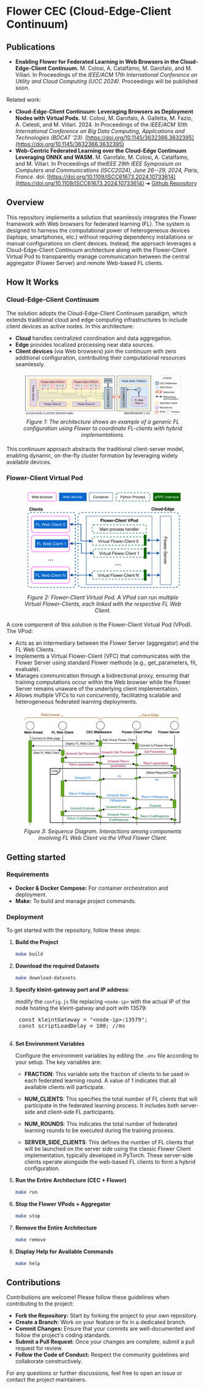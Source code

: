 # Flower CEC (Cloud-Edge-Client Continuum)

## Publications

- **Enabling Flower for Federated Learning in Web Browsers in the Cloud-Edge-Client Continuum.**  M. Colosi, A. Catalfamo, M. Garofalo, and M. Villari. In Proceedings of the *IEEE/ACM 17th International Conference on Utility and Cloud Computing (UCC 2024)*. Proceedings will be published soon.

Related work:
- **Cloud-Edge-Client Continuum: Leveraging Browsers as Deployment Nodes with Virtual Pods.** M. Colosi, M. Garofalo, A. Galletta, M. Fazio, A. Celesti, and M. Villari. 2024. In Proceedings of the *IEEE/ACM 10th International Conference on Big Data Computing, Applications and Technologies (BDCAT '23)*. [https://doi.org/10.1145/3632366.3632395](https://doi.org/10.1145/3632366.3632395)
- **Web-Centric Federated Learning over the Cloud-Edge Continuum Leveraging ONNX and WASM.** M. Garofalo, M. Colosi, A. Catalfamo, and M. Villari. In Proceedings of  the*IEEE 29th IEEE Symposium on Computers and Communications (ISCC2024), June 26--29, 2024, Paris, France.* doi: [https://doi.org/10.1109/ISCC61673.2024.10733614](https://doi.org/10.1109/ISCC61673.2024.10733614) 
➜ [Github Repository](https://github.com/fcrlab-unime/FLAT)

## Overview

This repository implements a solution that seamlessly integrates the Flower framework with Web browsers for federated learning (FL). The system is designed to harness the computational power of heterogeneous devices (laptops, smartphones, etc.) without requiring dependency installations or manual configurations on client devices. Instead, the approach leverages a Cloud-Edge-Client Continuum architecture along with the Flower-Client Virtual Pod to transparently manage communication between the central aggregator (Flower Server) and remote Web-based FL clients.

## How It Works

### Cloud-Edge-Client Continuum

The solution adopts the Cloud-Edge-Client Continuum paradigm, which extends traditional cloud and edge computing infrastructures to include client devices as active nodes. In this architecture:
- **Cloud** handles centralized coordination and data aggregation.
- **Edge** provides localized processing near data sources.
- **Client devices** (via Web browsers) join the continuum with zero additional configuration, contributing their computational resources seamlessly.

<div align="center" style="margin-bottom: 20px">
  <figure>
    <img src="figures/flwr-cec-architecture.png" alt="Flower-CEC Architecture" style="max-width:100%; height:auto;">
    <figcaption><em><center>Figure 1: The architecture shows an example of a generic FL configuration using Flower to coordinate FL-clients with hybrid implementations.</center></em></figcaption>
  </figure>
</div>

This continuum approach abstracts the traditional client-server model, enabling dynamic, on-the-fly cluster formation by leveraging widely available devices.

### Flower-Client Virtual Pod

<div align="center" style="margin-bottom: 20px">
  <figure>
    <img src="figures/flower-client-vpod.png" alt="Flower-Client Virtual Pod" style="max-width:100%; height:auto;">
    <figcaption><em><center>Figure 2: Flower-Client Virtual Pod. A VPod can run multiple Virtual Flower-Clients, each linked with the respective FL Web Client.</center></em></figcaption>
  </figure>
</div>

A core component of this solution is the Flower-Client Virtual Pod (VPod). The VPod:
- Acts as an intermediary between the Flower Server (aggregator) and the FL Web Clients.
- Implements a Virtual Flower-Client (VFC) that communicates with the Flower Server using standard Flower methods (e.g., get_parameters, fit, evaluate).
- Manages communication through a bidirectional proxy, ensuring that training computations occur within the Web browser while the Flower Server remains unaware of the underlying client implementation.
- Allows multiple VFCs to run concurrently, facilitating scalable and heterogeneous federated learning deployments.

<div align="center" style="margin-bottom: 20px">
  <figure>
    <img src="figures/sequence-diagram.png" alt="Flower-Client Virtual Pod" style="max-width:100%; height:auto;">
    <figcaption><em><center>Figure 3: Sequence Diagram. Interactions among components involving FL Web Client via the VPod Flower Client.</center></em></figcaption>
  </figure>
</div>

## Getting started

### Requirements

- **Docker & Docker Compose:** For container orchestration and deployment.
- **Make:** To build and manage project commands.

### Deployment

To get started with the repository, follow these steps:

1. **Build the Project**

   ```sh
   make build
   ```

2. **Download the required Datasets**

   ```sh
   make download-datasets
   ```

3. **Specify kleint-gateway port and IP address**:

    modify the `config.js` file replacing `<node-ip>` with the actual IP of the node hosting the kleint-gatway and port with 13579:
    <pre lang="javascript">
    const kleintGateway = "&lt;node-ip&gt;:13579";
    const scriptLoadDelay = 100; //ms
    </pre>

4. **Set Environment Variables**

   Configure the environment variables by editing the `.env` file according to your setup. The key variables are:
   
   - **FRACTION**: This variable sets the fraction of clients to be used in each federated learning round. A value of 1 indicates that all available clients will participate.
   
   - **NUM_CLIENTS**: This specifies the total number of FL clients that will participate in the federated learning process. It includes both server-side and client-side FL participants.
   
   - **NUM_ROUNDS**: This indicates the total number of federated learning rounds to be executed during the training process.
   
   - **SERVER_SIDE_CLIENTS**: This defines the number of FL clients that will be launched on the server side using the classic Flower Client implementation, typically developed in PyTorch. These server-side clients operate alongside the web-based FL clients to form a hybrid configuration.


5. **Run the Entire Architecture (CEC + Flower)**

   ```sh
   make run
   ```

6. **Stop the Flower VPods + Aggregator**

   ```sh
   make stop
   ```

7. **Remove the Entire Architecture**

   ```sh
   make remove
   ```

8. **Display Help for Available Commands**

   ```sh
   make help
   ```

## Contributions

Contributions are welcome! Please follow these guidelines when contributing to the project:

- **Fork the Repository:** Start by forking the project to your own repository.
- **Create a Branch:** Work on your feature or fix in a dedicated branch.
- **Commit Changes:** Ensure that your commits are well-documented and follow the project's coding standards.
- **Submit a Pull Request:** Once your changes are complete, submit a pull request for review.
- **Follow the Code of Conduct:** Respect the community guidelines and collaborate constructively.

For any questions or further discussions, feel free to open an issue or contact the project maintainers.
